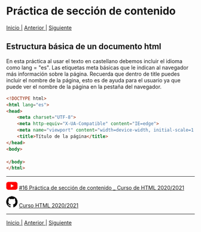 # Práctica de sección de contenido
[Inicio |](/README.md) [Anterior |](2_analisis.md) [Siguiente](4_tipos_de_header.md)

## Estructura básica de un documento html

En esta práctica al usar el texto en castellano debemos incluir el idioma como lang = "es".
Las etiquetas meta básicas que le indican al navegador más información sobre la página.
Recuerda que dentro de title puedes incluir el nombre de la página, esto es de ayuda para el usuario ya que puede ver el nombre de la página en la pestaña del navegador.


```html
<!DOCTYPE html>
<html lang="es">
<head>
    <meta charset="UTF-8">
    <meta http-equiv="X-UA-Compatible" content="IE=edge">
    <meta name="viewport" content="width=device-width, initial-scale=1.0">
    <title>Título de la página</title>
</head>
<body>
    
</body>
</html>
```

---

![youtube logo](/assets/youtube_logo_30.png) [#16 Práctica de sección de contenido _ Curso de HTML 2020/2021](https://youtu.be/67gV0jmgbUc)


![github logo](/assets/github_logo_30.png) [Curso HTML 2020/2021](https://github.com/DorianDesings/html-2020-2021)  

---

[Inicio |](/README.md) [Anterior |](2_analisis.md) [Siguiente](4_tipos_de_header.md)
